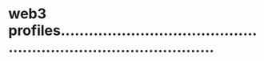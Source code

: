 # web3 profiles......................................................................................

